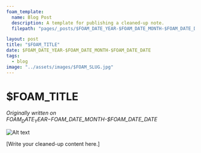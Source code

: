 ```yaml
---
foam_template:
  name: Blog Post
  description: A template for publishing a cleaned-up note.
  filepath: "pages/_posts/$FOAM_DATE_YEAR-$FOAM_DATE_MONTH-$FOAM_DATE_DATE-$FOAM_SLUG.md"

layout: post
title: "$FOAM_TITLE"
date: $FOAM_DATE_YEAR-$FOAM_DATE_MONTH-$FOAM_DATE_DATE
tags:
  - blog
image: "../assets/images/$FOAM_SLUG.jpg"
---
```


# $FOAM_TITLE

*Originally written on $FOAM_DATE_YEAR-$FOAM_DATE_MONTH-$FOAM_DATE_DATE*

![Alt text](../assets/images/foam-icon.png)

[Write your cleaned-up content here.]

